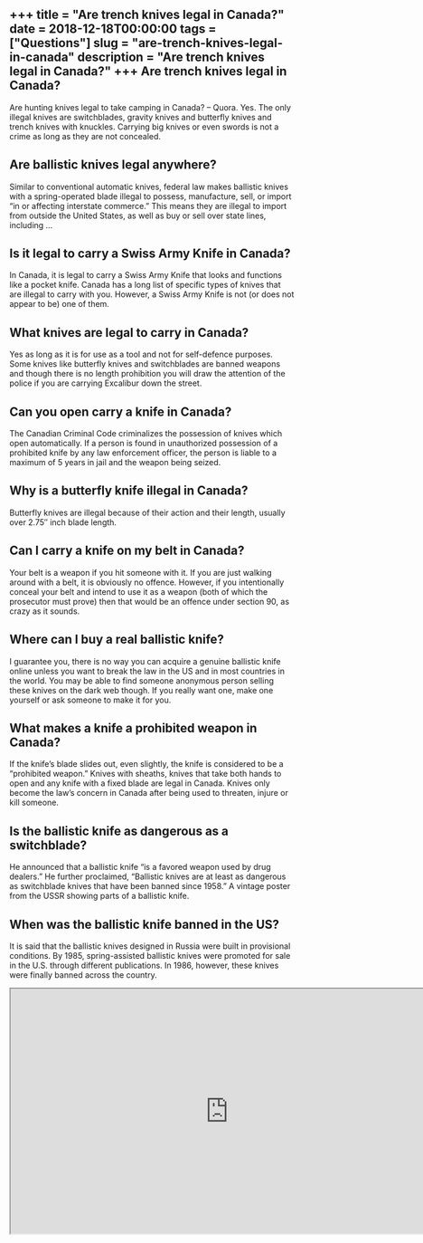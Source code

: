 +++
title = "Are trench knives legal in Canada?"
date = 2018-12-18T00:00:00
tags = ["Questions"]
slug = "are-trench-knives-legal-in-canada"
description = "Are trench knives legal in Canada?"
+++
Are trench knives legal in Canada?
----------------------------------

Are hunting knives legal to take camping in Canada? – Quora. Yes. The only illegal knives are switchblades, gravity knives and butterfly knives and trench knives with knuckles. Carrying big knives or even swords is not a crime as long as they are not concealed.

Are ballistic knives legal anywhere?
------------------------------------

Similar to conventional automatic knives, federal law makes ballistic knives with a spring-operated blade illegal to possess, manufacture, sell, or import “in or affecting interstate commerce.” This means they are illegal to import from outside the United States, as well as buy or sell over state lines, including …

Is it legal to carry a Swiss Army Knife in Canada?
--------------------------------------------------

In Canada, it is legal to carry a Swiss Army Knife that looks and functions like a pocket knife. Canada has a long list of specific types of knives that are illegal to carry with you. However, a Swiss Army Knife is not (or does not appear to be) one of them.

What knives are legal to carry in Canada?
-----------------------------------------

Yes as long as it is for use as a tool and not for self-defence purposes. Some knives like butterfly knives and switchblades are banned weapons and though there is no length prohibition you will draw the attention of the police if you are carrying Excalibur down the street.

Can you open carry a knife in Canada?
-------------------------------------

The Canadian Criminal Code criminalizes the possession of knives which open automatically. If a person is found in unauthorized possession of a prohibited knife by any law enforcement officer, the person is liable to a maximum of 5 years in jail and the weapon being seized.

Why is a butterfly knife illegal in Canada?
-------------------------------------------

Butterfly knives are illegal because of their action and their length, usually over 2.75″ inch blade length.

Can I carry a knife on my belt in Canada?
-----------------------------------------

Your belt is a weapon if you hit someone with it. If you are just walking around with a belt, it is obviously no offence. However, if you intentionally conceal your belt and intend to use it as a weapon (both of which the prosecutor must prove) then that would be an offence under section 90, as crazy as it sounds.

Where can I buy a real ballistic knife?
---------------------------------------

I guarantee you, there is no way you can acquire a genuine ballistic knife online unless you want to break the law in the US and in most countries in the world. You may be able to find someone anonymous person selling these knives on the dark web though. If you really want one, make one yourself or ask someone to make it for you.

What makes a knife a prohibited weapon in Canada?
-------------------------------------------------

If the knife’s blade slides out, even slightly, the knife is considered to be a “prohibited weapon.” Knives with sheaths, knives that take both hands to open and any knife with a fixed blade are legal in Canada. Knives only become the law’s concern in Canada after being used to threaten, injure or kill someone.

Is the ballistic knife as dangerous as a switchblade?
-----------------------------------------------------

He announced that a ballistic knife “is a favored weapon used by drug dealers.” He further proclaimed, “Ballistic knives are at least as dangerous as switchblade knives that have been banned since 1958.” A vintage poster from the USSR showing parts of a ballistic knife.

When was the ballistic knife banned in the US?
----------------------------------------------

It is said that the ballistic knives designed in Russia were built in provisional conditions. By 1985, spring-assisted ballistic knives were promoted for sale in the U.S. through different publications. In 1986, however, these knives were finally banned across the country.

<iframe allow="accelerometer; autoplay; clipboard-write; encrypted-media; gyroscope; picture-in-picture" allowfullscreen="" class="__youtube_prefs__  epyt-is-override  no-lazyload" data-no-lazy="1" data-origheight="433" data-origwidth="770" data-skipgform_ajax_framebjll="" height="433" id="_ytid_56826" loading="lazy" src="https://www.youtube.com/embed/f3gnpjy__Ew?enablejsapi=1&autoplay=0&cc_load_policy=0&cc_lang_pref=&iv_load_policy=1&loop=0&modestbranding=0&rel=1&fs=1&playsinline=0&autohide=2&theme=dark&color=red&controls=1&" title="YouTube player" width="770"></iframe>